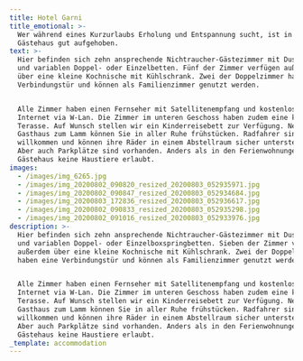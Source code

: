 ```yaml
---
title: Hotel Garni
title_emotional: >-
  Wer während eines Kurzurlaubs Erholung und Entspannung sucht, ist in unserem
  Gästehaus gut aufgehoben.
text: >-
  Hier befinden sich zehn ansprechende Nichtraucher-Gästezimmer mit Dusche/WC
  und variablen Doppel- oder Einzelbetten. Fünf der Zimmer verfügen außerdem
  über eine kleine Kochnische mit Kühlschrank. Zwei der Doppelzimmer haben eine
  Verbindungstür und können als Familienzimmer genutzt werden.


  Alle Zimmer haben einen Fernseher mit Satellitenempfang und kostenloses
  Internet via W-Lan. Die Zimmer im unteren Geschoss haben zudem eine kleine
  Terasse. Auf Wunsch stellen wir ein Kinderreisebett zur Verfügung. Nebenan im
  Gasthaus zum Lamm können Sie in aller Ruhe frühstücken. Radfahrer sind uns
  willkommen und können ihre Räder in einem Abstellraum sicher unterstellen.
  Aber auch Parkplätze sind vorhanden. Anders als in den Ferienwohnungen sind im
  Gästehaus keine Haustiere erlaubt.
images:
  - /images/img_6265.jpg
  - /images/img_20200802_090820_resized_20200803_052935971.jpg
  - /images/img_20200802_090847_resized_20200803_052934684.jpg
  - /images/img_20200803_172836_resized_20200803_052936617.jpg
  - /images/img_20200802_090833_resized_20200803_052935298.jpg
  - /images/img_20200802_091016_resized_20200803_052933976.jpg
description: >-
  Hier befinden sich zehn ansprechende Nichtraucher-Gästezimmer mit Dusche/WC
  und variablen Doppel- oder Einzelboxspringbetten. Sieben der Zimmer verfügen
  außerdem über eine kleine Kochnische mit Kühlschrank. Zwei der Doppelzimmer
  haben eine Verbindungstür und können als Familienzimmer genutzt werden.


  Alle Zimmer haben einen Fernseher mit Satellitenempfang und kostenloses
  Internet via W-Lan. Die Zimmer im unteren Geschoss haben zudem eine kleine
  Terasse. Auf Wunsch stellen wir ein Kinderreisebett zur Verfügung. Nebenan im
  Gasthaus zum Lamm können Sie in aller Ruhe frühstücken. Radfahrer sind uns
  willkommen und können ihre Räder in einem Abstellraum sicher unterstellen.
  Aber auch Parkplätze sind vorhanden. Anders als in den Ferienwohnungen sind im
  Gästehaus keine Haustiere erlaubt.
_template: accommodation
---
```



